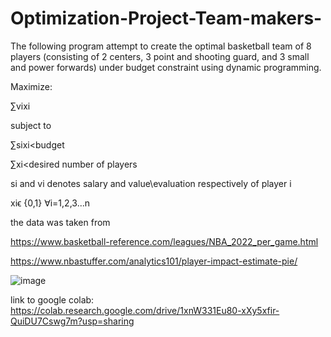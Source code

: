 # Optimization-Project-Team-makers-

The following program attempt to create the optimal basketball team of 8 players (consisting of 2 centers, 3 point and shooting guard, and 3 small and power forwards) under budget constraint using dynamic programming.

Maximize:

∑vixi

subject to

∑sixi<budget

∑xi<desired number of players

si and vi denotes salary and value\evaluation respectively of player i

xiϵ {0,1} ∀i=1,2,3...n

the data was taken from

https://www.basketball-reference.com/leagues/NBA_2022_per_game.html

https://www.nbastuffer.com/analytics101/player-impact-estimate-pie/

![image](https://user-images.githubusercontent.com/118899152/203665225-e954bf19-9fc2-4cb7-8667-90a3b481e6b1.png)

link to google colab: https://colab.research.google.com/drive/1xnW331Eu80-xXy5xfir-QuiDU7Cswg7m?usp=sharing
